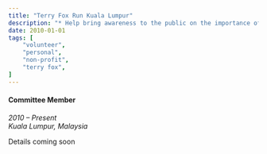 ```yaml
---
title: "Terry Fox Run Kuala Lumpur"
description: "* Help bring awareness to the public on the importance of cancer research."
date: 2010-01-01
tags: [
    "volunteer",
    "personal",
    "non-profit",
    "terry fox",
]
---
```


#### Committee Member
*2010 – Present*  
*Kuala Lumpur, Malaysia*

Details coming soon
